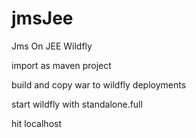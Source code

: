 # jmsJee
Jms On JEE Wildfly

import as maven project

build and copy war to wildfly deployments

start wildfly with standalone.full

hit localhost
